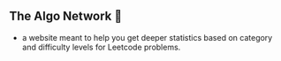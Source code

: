 ## The Algo Network 🚀

- a website meant to help you get deeper statistics based on category and difficulty levels for Leetcode problems.


